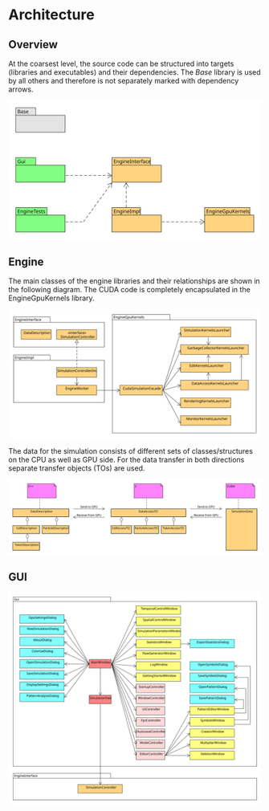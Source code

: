 # Architecture

## Overview

At the coarsest level, the source code can be structured into targets (libraries and executables) and their dependencies. The _Base_ library is used by all others and therefore is not separately marked with dependency arrows.

![Dependencies of libraries (orange) and executables (green)](../.gitbook/assets/packages.svg)

## Engine

The main classes of the engine libraries and their relationships are shown in the following diagram. The CUDA code is completely encapsulated in the EngineGpuKernels library.

![Engine classes and their dependencies](../.gitbook/assets/engine.svg)

The data for the simulation consists of different sets of classes/structures on the CPU as well as GPU side. For the data transfer in both directions separate transfer objects (TOs) are used.

![](../.gitbook/assets/data.svg)

## GUI

![Gui classes and their dependencies](../.gitbook/assets/gui.svg)
